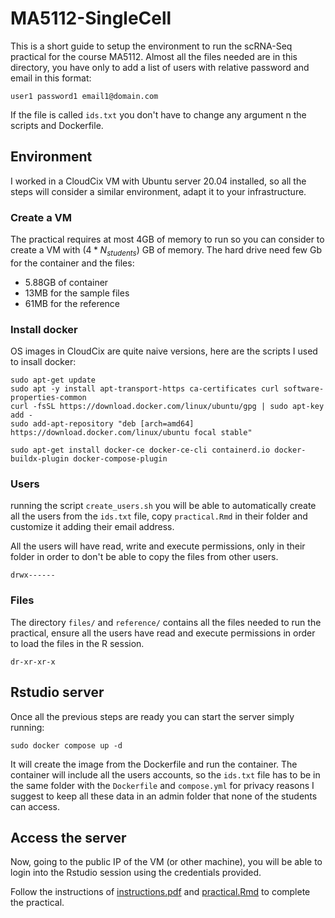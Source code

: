 # MA5112-SingleCell


This is a short guide to setup the environment to run the scRNA-Seq practical for the course MA5112.
Almost all the files needed are in this directory, you have only to add a list of users with relative password and email in this format:

```
user1 password1 email1@domain.com
```

If the file is called `ids.txt` you don't have to change any argument n the scripts and Dockerfile.

## Environment

I worked in a CloudCix VM with Ubuntu server 20.04 installed, so all the steps will consider a similar environment, adapt it to your infrastructure.

### Create a VM

The practical requires at most 4GB of memory to run so you can consider to create a VM with $(4 * N_{students})$ GB of memory. 
The hard drive need few Gb for the container and the files:
- 5.88GB of container
- 13MB for the sample files
- 61MB for the reference

### Install docker

OS images in CloudCix are quite naive versions, here are the scripts I used to insall docker:

```
sudo apt-get update
sudo apt -y install apt-transport-https ca-certificates curl software-properties-common
curl -fsSL https://download.docker.com/linux/ubuntu/gpg | sudo apt-key add -
sudo add-apt-repository "deb [arch=amd64] https://download.docker.com/linux/ubuntu focal stable"

sudo apt-get install docker-ce docker-ce-cli containerd.io docker-buildx-plugin docker-compose-plugin

```

### Users

running the script `create_users.sh` you will be able to automatically create all the users from the `ids.txt` file, copy `practical.Rmd` in their folder and customize it adding their email address.

All the users will have read, write and execute permissions, only in their folder in order to don't be able to copy the files from other users.
```
drwx------
```

### Files

The directory `files/` and `reference/` contains all the files needed to run the practical, ensure all the users have read and execute permissions in order to load the files in the R session.
```
dr-xr-xr-x
```

## Rstudio server

Once all the previous steps are ready you can start the server simply running:
```
sudo docker compose up -d
```

It will create the image from the Dockerfile and run the container. The container will include all the users accounts, so the `ids.txt` file has to be in the same folder with the `Dockerfile` and `compose.yml` for privacy reasons I suggest to keep all these data in an admin folder that none of the students can access.

## Access the server

Now, going to the public IP of the VM (or other machine), you will be able to login into the Rstudio session using the credentials provided.

Follow the instructions of [instructions.pdf](./instructions/week4_scRNASeq.pdf) and [practical.Rmd](./practical.Rmd) to complete the practical.